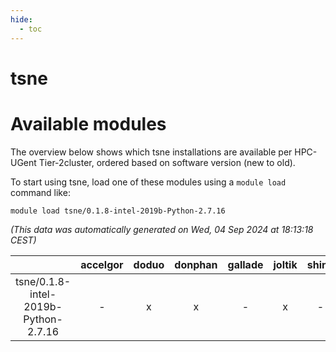 ```yaml
---
hide:
  - toc
---
```


tsne
====

# Available modules


The overview below shows which tsne installations are available per HPC-UGent Tier-2cluster, ordered based on software version (new to old).

To start using tsne, load one of these modules using a `module load` command like:

```shell
module load tsne/0.1.8-intel-2019b-Python-2.7.16
```

*(This data was automatically generated on Wed, 04 Sep 2024 at 18:13:18 CEST)*  

| |accelgor|doduo|donphan|gallade|joltik|shinx|skitty|
| :---: | :---: | :---: | :---: | :---: | :---: | :---: | :---: |
|tsne/0.1.8-intel-2019b-Python-2.7.16|-|x|x|-|x|-|x|
